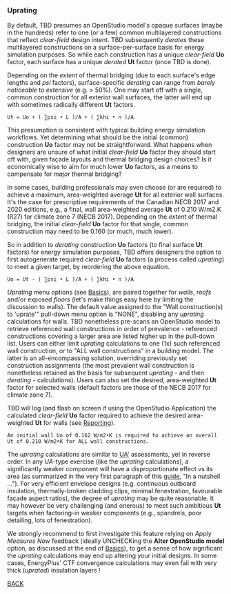 ### Uprating

By default, TBD presumes an OpenStudio model's opaque surfaces (maybe in the hundreds) refer to one (or a few) common multilayered constructions that reflect _clear-field_ design intent. TBD subsequently _derates_ these multilayered constructions on a surface-per-surface basis for energy simulation purposes. So while each construction has a unique _clear-field_ __Uo__ factor, each surface has a unique _derated_ __Ut__ factor (once TBD is done).

Depending on the _extent_ of thermal bridging (due to each surface's edge lengths and _psi_ factors), surface-specific _derating_ can range from _barely noticeable_ to _extensive_ (e.g. > 50%). One may start off with a single, common construction for all exterior wall surfaces, the latter will end up with sometimes radically different __Ut__ factors.

```
Ut = Uo + ( ∑psi • L )/A + ( ∑khi • n )/A
```

This presumption is consistent with typical building energy simulation workflows. Yet determining what should be the initial (common) construction __Uo__ factor may not be straightforward. What happens when designers are unsure of what initial _clear-field_ __Uo__ factor they should start off with, given façade layouts and thermal bridging design choices? Is it economically wise to aim for much lower __Uo__ factors, as a means to compensate for _major_ thermal bridging?

In some cases, building professionals may even choose (or are required) to achieve a maximum, area-weighted average __Ut__ for all exterior wall surfaces. It's the case for prescriptive requirements of the Canadian NECB 2017 and 2020 editions, e.g., a final, wall area-weighted average __Ut__ of 0.210 W/m2.K (R27) for climate zone 7 (NECB 2017). Depending on the _extent_ of thermal bridging, the initial _clear-field_ __Uo__ factor for that single, common construction may need to be 0.160 (or much, much lower).

So in addition to _derating_ construction __Uo__ factors (to final surface __Ut__ factors) for energy simulation purposes, TBD offers designers the option to first autogenerate required _clear-field_ __Uo__ factors (a process called _uprating_) to meet a given target, by reordering the above equation.

```
Uo = Ut - ( ∑psi • L )/A + ( ∑khi • n )/A
```

_Uprating_ menu options (see [Basics](./basics.html "Basic TBD workflow")), are paired together for _walls_, _roofs_ and/or exposed _floors_ (let's make things easy here by limiting the discussion to walls). The default value assigned to the "Wall construction(s) to 'uprate'" pull-down menu option is "NONE", disabling any _uprating_ calculations for walls. TBD nonetheless pre-scans an OpenStudio model to retrieve referenced wall constructions in order of prevalence - referenced constructions covering a larger area are listed higher up in the pull-down list. Users can either limit _uprating_ calculations to one (1x) such referenced wall construction, or to "ALL wall constructions" in a building model. The latter is an all-encompassing solution, overriding previously set construction assignments (the most prevalent wall construction is nonetheless retained as the basis for subsequent _uprating_ - and then _derating_ - calculations). Users can also set the desired, area-weighted __Ut__ factor for selected walls (default factors are those of the NECB 2017 for climate zone 7).

TBD will log (and flash on screen if using the OpenStudio Application) the calculated _clear-field_ __Uo__ factor required to achieve the desired area-weighted __Ut__ for walls (see [Reporting](./reports.html "What TBD reports back")).

```
An initial wall Uo of 0.162 W/m2•K is required to achieve an overall Ut of 0.210 W/m2•K for ALL wall constructions.
```

The _uprating_ calculations are similar to [UA'](./ua.html "UA' assessments")  assessments, yet in reverse order. In any _UA_-type exercise (like the _uprating_ calculations), a significantly weaker component will have a disproportionate effect vs its area (as summarized in the very first paragraph of this [guide](../index.html "Thermal Bridging & Derating"), "In a nutshell ..."). For very efficient envelope designs (e.g. continuous outboard insulation, thermally-broken cladding clips, minimal fenestration, favourable façade aspect ratios), the degree of _uprating_ may be quite reasonable. It may however be very challenging (and onerous) to meet such ambitious __Ut__ targets when factoring-in weaker components (e.g., spandrels, poor detailing, lots of fenestration).

We strongly recommend to first investigate this feature relying on _Apply Measures Now_ feedback (ideally UNCHECKing the __Alter OpenStudio model__ option, as discussed at the end of [Basics](./basics.html "Basic TBD workflow")), to get a sense of how significant the _uprating_ calculations may end up altering your initial designs. In some cases, EnergyPlus' CTF convergence calculations may even fail with very thick (_uprated_) insulation layers !

[BACK](../index.html "Thermal Bridging & Derating")  

